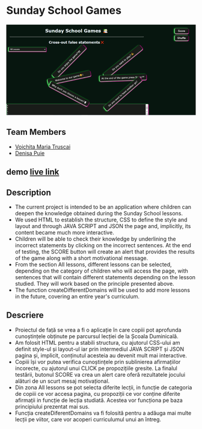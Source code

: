 # Sunday School Games

![Preview](images/readme.png)

## Team Members

- [Voichita Maria Truscai](https://github.com/sabovoichita)
- [Denisa Puie](https://github.com/dpuie)

## demo [live link](https://sabovoichita.github.io/sunday-school-cross-out-game/)

## Description

- The current project is intended to be an application where children can deepen the knowledge obtained during the Sunday School lessons.
- We used HTML to establish the structure, CSS to define the style and layout and through JAVA SCRIPT and JSON the page and, implicitly, its content became much more interactive.
- Children will be able to check their knowledge by underlining the incorrect statements by clicking on the incorrect sentences. At the end of testing, the SCORE button will create an alert that provides the results of the game along with a short motivational message.
- From the section All lessons, different lessons can be selected, depending on the category of children who will access the page, with sentences that will contain different statements depending on the lesson studied. They will work based on the principle presented above.
- The function createDifferentDomains will be used to add more lessons in the future, covering an entire year's curriculum.

## Descriere

- Proiectul de față se vrea a fi o aplicație în care copiii pot aprofunda cunoștințele obținute pe parcursul lecției de la Școala Duminicală.
- Am folosit HTML pentru a stabili structura, cu ajutorul CSS-ului am definit style-ul și layout-ul iar prin intermediul JAVA SCRIPT și JSON pagina și, implicit, conținutul acesteia au devenit mult mai interactive.
- Copiii își vor putea verifica cunoștințele prin sublinierea afirmațiilor incorecte, cu ajutorul unui CLICK pe propozițiile gresite. La finalul testării, butonul SCORE va crea un alert care oferă rezultatele jocului alături de un scurt mesaj motivațional.
- Din zona All lessons se pot selecta diferite lecții, in funcție de categoria de copiii ce vor accesa pagina, cu propoziții ce vor conține diferite afirmații in funcție de lecția studiată. Acestea vor funcționa pe baza principiului prezentat mai sus.
- Funcția createDiferentDomains va fi folosită pentru a adăuga mai multe lecții pe viitor, care vor acoperi curriculumul unui an întreg.
